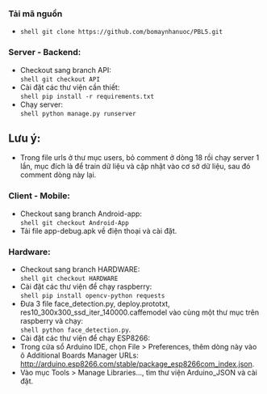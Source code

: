 ### Tải mã nguồn
* ```shell git clone https://github.com/bomaynhanuoc/PBL5.git```
### Server - Backend:
* Checkout sang branch API:\
```shell git checkout API```
* Cài đặt các thư viện cần thiết:\
```shell pip install -r requirements.txt```
* Chạy server:\
```shell python manage.py runserver```
## Lưu ý:
* Trong file urls ở thư mục users, bỏ comment ở dòng 18 rồi chạy server 1 lần, mục đích là để train dữ liệu và cập nhật vào cơ sở dữ liệu, sau đó comment dòng này lại.
### Client - Mobile:
* Checkout sang branch Android-app:\
```shell git checkout Android-App```
* Tải file app-debug.apk về điện thoại và cài đặt.
### Hardware:
* Checkout sang branch HARDWARE:\
```shell git checkout HARDWARE```
* Cài đặt các thư viện để chạy raspberry:\
```shell pip install opencv-python requests```
* Đưa 3 file face_detection.py, deploy.prototxt, res10_300x300_ssd_iter_140000.caffemodel vào cùng một thư mục trên raspberry và chạy:\
```shell python face_detection.py```.
* Cài đặt các thư viện để chạy ESP8266:
* Trong cửa sổ Arduino IDE, chọn File > Preferences, thêm dòng này vào ô Additional Boards Manager URLs:
http://arduino.esp8266.com/stable/package_esp8266com_index.json.
* Vào mục Tools > Manage Libraries..., tìm thư viện Arduino_JSON và cài đặt.

